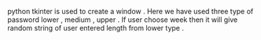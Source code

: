 python tkinter is used to create a window . Here we have used three type of password lower  , medium , upper . If user choose week then it will give random string of user entered length from lower type . 
